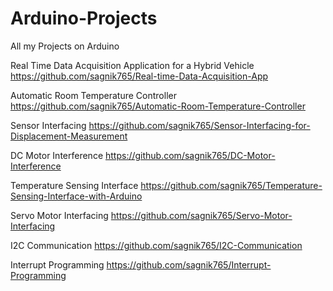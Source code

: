 # Arduino-Projects
All my Projects on Arduino

Real Time Data Acquisition Application for a Hybrid Vehicle    https://github.com/sagnik765/Real-time-Data-Acquisition-App

Automatic Room Temperature Controller   https://github.com/sagnik765/Automatic-Room-Temperature-Controller

Sensor Interfacing   https://github.com/sagnik765/Sensor-Interfacing-for-Displacement-Measurement

DC Motor Interference    https://github.com/sagnik765/DC-Motor-Interference

Temperature Sensing Interface    https://github.com/sagnik765/Temperature-Sensing-Interface-with-Arduino

Servo Motor Interfacing    https://github.com/sagnik765/Servo-Motor-Interfacing

I2C Communication   https://github.com/sagnik765/I2C-Communication

Interrupt Programming   https://github.com/sagnik765/Interrupt-Programming
